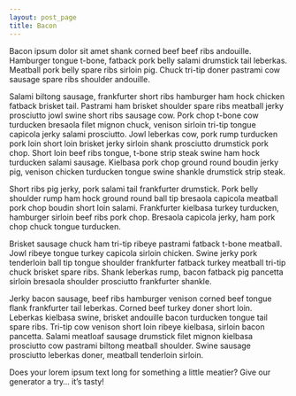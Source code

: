 ```yaml
---
layout: post_page
title: Bacon
---
```


Bacon ipsum dolor sit amet shank corned beef beef ribs andouille. Hamburger tongue t-bone, fatback pork belly salami drumstick tail leberkas. Meatball pork belly spare ribs sirloin pig. Chuck tri-tip doner pastrami cow sausage spare ribs shoulder andouille.

Salami biltong sausage, frankfurter short ribs hamburger ham hock chicken fatback brisket tail. Pastrami ham brisket shoulder spare ribs meatball jerky prosciutto jowl swine short ribs sausage cow. Pork chop t-bone cow turducken bresaola filet mignon chuck, venison sirloin tri-tip tongue capicola jerky salami prosciutto. Jowl leberkas cow, pork rump turducken pork loin short loin brisket jerky sirloin shank prosciutto drumstick pork chop. Short loin beef ribs tongue, t-bone strip steak swine ham hock turducken salami sausage. Kielbasa pork chop ground round boudin jerky pig, venison chicken turducken tongue swine shankle drumstick strip steak.

Short ribs pig jerky, pork salami tail frankfurter drumstick. Pork belly shoulder rump ham hock ground round ball tip bresaola capicola meatball pork chop boudin short loin salami. Frankfurter kielbasa turkey turducken, hamburger sirloin beef ribs pork chop. Bresaola capicola jerky, ham pork chop chuck tongue turducken.

Brisket sausage chuck ham tri-tip ribeye pastrami fatback t-bone meatball. Jowl ribeye tongue turkey capicola sirloin chicken. Swine jerky pork tenderloin ball tip tongue shoulder frankfurter fatback turkey meatball tri-tip chuck brisket spare ribs. Shank leberkas rump, bacon fatback pig pancetta sirloin bresaola shoulder prosciutto frankfurter shankle.

Jerky bacon sausage, beef ribs hamburger venison corned beef tongue flank frankfurter tail leberkas. Corned beef turkey doner short loin. Leberkas kielbasa swine, brisket andouille bacon turducken tongue tail spare ribs. Tri-tip cow venison short loin ribeye kielbasa, sirloin bacon pancetta. Salami meatloaf sausage drumstick filet mignon kielbasa prosciutto cow pastrami biltong meatball shoulder. Swine sausage prosciutto leberkas doner, meatball tenderloin sirloin.

Does your lorem ipsum text long for something a little meatier? Give our generator a try… it’s tasty!